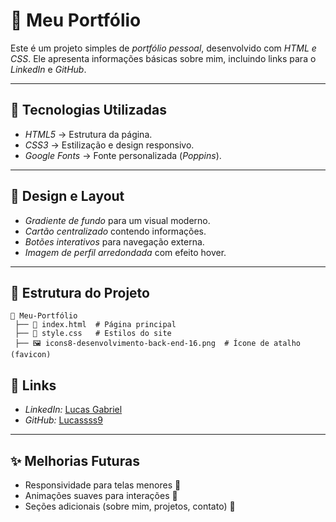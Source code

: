 # 📌 Meu Portfólio

Este é um projeto simples de *portfólio pessoal*, desenvolvido com *HTML e CSS*. Ele apresenta informações básicas sobre mim, incluindo links para o *LinkedIn* e *GitHub*.

---

## 🚀 Tecnologias Utilizadas

- *HTML5* → Estrutura da página.
- *CSS3* → Estilização e design responsivo.
- *Google Fonts* → Fonte personalizada (*Poppins*).

---

## 🎨 Design e Layout

- *Gradiente de fundo* para um visual moderno.
- *Cartão centralizado* contendo informações.
- *Botões interativos* para navegação externa.
- *Imagem de perfil arredondada* com efeito hover.

---

## 📂 Estrutura do Projeto

```
📂 Meu-Portfólio
 ├── 📄 index.html  # Página principal
 ├── 🎨 style.css   # Estilos do site
 ├── 🖼️ icons8-desenvolvimento-back-end-16.png  # Ícone de atalho (favicon)
```

## 🔗 Links

- *LinkedIn:* [Lucas Gabriel](https://www.linkedin.com/in/lucas-gabriel-0552962ab/)
- *GitHub:* [Lucassss9](https://github.com/Lucassss9)

---

## ✨ Melhorias Futuras

- Responsividade para telas menores 📱
- Animações suaves para interações 🎨
- Seções adicionais (sobre mim, projetos, contato) 📝
